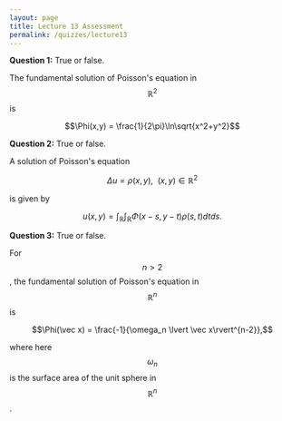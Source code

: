 ```yaml
---
layout: page
title: Lecture 13 Assessment
permalink: /quizzes/lecture13
---
```



**Question 1:**  True or false.

The fundamental solution of Poisson's equation in $$\mathbb R^2$$ is

$$\Phi(x,y) = \frac{1}{2\pi}\ln\sqrt{x^2+y^2}$$

**Question 2:**  True or false.

A solution of Poisson's equation

$$\Delta u = \rho(x,y),\ \ (x,y)\in\mathbb{R}^2$$

is given by

$$u(x,y) = \int_{\mathbb{R}}\int_{\mathbb{R}}\Phi(x-s,y-t)\rho(s,t)dtds.$$


**Question 3:**  True or false.

For $$n > 2$$, the fundamental solution of Poisson's equation in $$\mathbb{R}^n$$ is

$$\Phi(\vec x) = \frac{-1}{\omega_n \lvert \vec x\rvert^{n-2}},$$

where here $$\omega_n$$ is the surface area of the unit sphere in $$\mathbb{R}^n$$.


